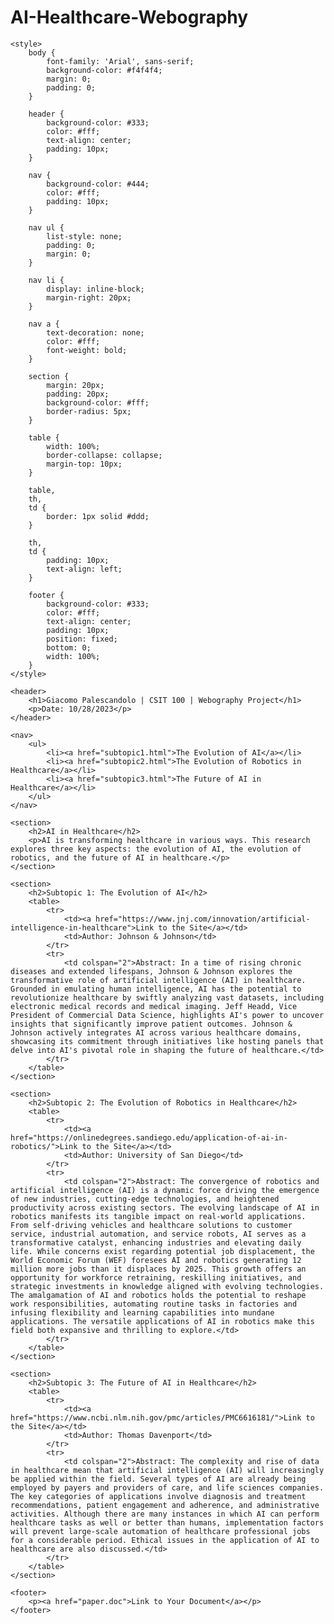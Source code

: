 # AI-Healthcare-Webography
<!DOCTYPE html>
<html lang="en">

<head>
    <meta charset="UTF-8">
    <meta name="viewport" content="width=device-width, initial-scale=1.0">
    <title>Giacomo Palescandolo | CSIT 100 | Webography Project</title>

    <style>
        body {
            font-family: 'Arial', sans-serif;
            background-color: #f4f4f4;
            margin: 0;
            padding: 0;
        }

        header {
            background-color: #333;
            color: #fff;
            text-align: center;
            padding: 10px;
        }

        nav {
            background-color: #444;
            color: #fff;
            padding: 10px;
        }

        nav ul {
            list-style: none;
            padding: 0;
            margin: 0;
        }

        nav li {
            display: inline-block;
            margin-right: 20px;
        }

        nav a {
            text-decoration: none;
            color: #fff;
            font-weight: bold;
        }

        section {
            margin: 20px;
            padding: 20px;
            background-color: #fff;
            border-radius: 5px;
        }

        table {
            width: 100%;
            border-collapse: collapse;
            margin-top: 10px;
        }

        table,
        th,
        td {
            border: 1px solid #ddd;
        }

        th,
        td {
            padding: 10px;
            text-align: left;
        }

        footer {
            background-color: #333;
            color: #fff;
            text-align: center;
            padding: 10px;
            position: fixed;
            bottom: 0;
            width: 100%;
        }
    </style>
</head>

<body>

    <header>
        <h1>Giacomo Palescandolo | CSIT 100 | Webography Project</h1>
        <p>Date: 10/28/2023</p>
    </header>

    <nav>
        <ul>
            <li><a href="subtopic1.html">The Evolution of AI</a></li>
            <li><a href="subtopic2.html">The Evolution of Robotics in Healthcare</a></li>
            <li><a href="subtopic3.html">The Future of AI in Healthcare</a></li>
        </ul>
    </nav>

    <section>
        <h2>AI in Healthcare</h2>
        <p>AI is transforming healthcare in various ways. This research explores three key aspects: the evolution of AI, the evolution of robotics, and the future of AI in healthcare.</p>
    </section>

    <section>
        <h2>Subtopic 1: The Evolution of AI</h2>
        <table>
            <tr>
                <td><a href="https://www.jnj.com/innovation/artificial-intelligence-in-healthcare">Link to the Site</a></td>
                <td>Author: Johnson & Johnson</td>
            </tr>
            <tr>
                <td colspan="2">Abstract: In a time of rising chronic diseases and extended lifespans, Johnson & Johnson explores the transformative role of artificial intelligence (AI) in healthcare. Grounded in emulating human intelligence, AI has the potential to revolutionize healthcare by swiftly analyzing vast datasets, including electronic medical records and medical imaging. Jeff Headd, Vice President of Commercial Data Science, highlights AI's power to uncover insights that significantly improve patient outcomes. Johnson & Johnson actively integrates AI across various healthcare domains, showcasing its commitment through initiatives like hosting panels that delve into AI's pivotal role in shaping the future of healthcare.</td>
            </tr>
        </table>
    </section>

    <section>
        <h2>Subtopic 2: The Evolution of Robotics in Healthcare</h2>
        <table>
            <tr>
                <td><a href="https://onlinedegrees.sandiego.edu/application-of-ai-in-robotics/">Link to the Site</a></td>
                <td>Author: University of San Diego</td>
            </tr>
            <tr>
                <td colspan="2">Abstract: The convergence of robotics and artificial intelligence (AI) is a dynamic force driving the emergence of new industries, cutting-edge technologies, and heightened productivity across existing sectors. The evolving landscape of AI in robotics manifests its tangible impact on real-world applications. From self-driving vehicles and healthcare solutions to customer service, industrial automation, and service robots, AI serves as a transformative catalyst, enhancing industries and elevating daily life. While concerns exist regarding potential job displacement, the World Economic Forum (WEF) foresees AI and robotics generating 12 million more jobs than it displaces by 2025. This growth offers an opportunity for workforce retraining, reskilling initiatives, and strategic investments in knowledge aligned with evolving technologies. The amalgamation of AI and robotics holds the potential to reshape work responsibilities, automating routine tasks in factories and infusing flexibility and learning capabilities into mundane applications. The versatile applications of AI in robotics make this field both expansive and thrilling to explore.</td>
            </tr>
        </table>
    </section>

    <section>
        <h2>Subtopic 3: The Future of AI in Healthcare</h2>
        <table>
            <tr>
                <td><a href="https://www.ncbi.nlm.nih.gov/pmc/articles/PMC6616181/">Link to the Site</a></td>
                <td>Author: Thomas Davenport</td>
            </tr>
            <tr>
                <td colspan="2">Abstract: The complexity and rise of data in healthcare mean that artificial intelligence (AI) will increasingly be applied within the field. Several types of AI are already being employed by payers and providers of care, and life sciences companies. The key categories of applications involve diagnosis and treatment recommendations, patient engagement and adherence, and administrative activities. Although there are many instances in which AI can perform healthcare tasks as well or better than humans, implementation factors will prevent large-scale automation of healthcare professional jobs for a considerable period. Ethical issues in the application of AI to healthcare are also discussed.</td>
            </tr>
        </table>
    </section>

    <footer>
        <p><a href="paper.doc">Link to Your Document</a></p>
    </footer>

</body>

</html>
